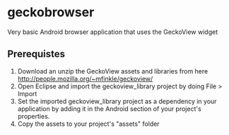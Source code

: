 geckobrowser
============

Very basic Android browser application that uses the GeckoView widget

Prerequistes
------------

1. Download an unzip the GeckoView assets and libraries from here http://people.mozilla.org/~mfinkle/geckoview/
2. Open Eclipse and import the geckoview_library project by doing File > Import
3. Set the imported geckoview_library project as a dependency in your application by adding it in the Android section of your project's properties. 
4. Copy the assets to your project's "assets" folder